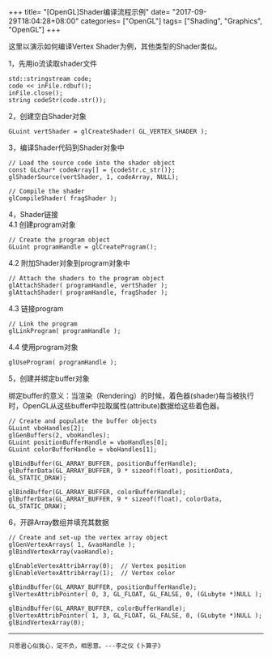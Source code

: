 +++
title= "[OpenGL]Shader编译流程示例"
date= "2017-09-29T18:04:28+08:00"
categories= ["OpenGL"]
tags= ["Shading", "Graphics", "OpenGL"]
+++

这里以演示如何编译Vertex Shader为例，其他类型的Shader类似。

1，先用io流读取shader文件

    std::stringstream code;
    code << inFile.rdbuf();
    inFile.close();
    string codeStr(code.str());

2，创建空白Shader对象

    GLuint vertShader = glCreateShader( GL_VERTEX_SHADER );

3，编译Shader代码到Shader对象中

    // Load the source code into the shader object
    const GLchar* codeArray[] = {codeStr.c_str()};
    glShaderSource(vertShader, 1, codeArray, NULL);

    // Compile the shader
    glCompileShader( fragShader );

4，Shader链接  
4.1 创建program对象

    // Create the program object
    GLuint programHandle = glCreateProgram();

4.2 附加Shader对象到program对象中

    // Attach the shaders to the program object
    glAttachShader( programHandle, vertShader );
    glAttachShader( programHandle, fragShader );

4.3 链接program

    // Link the program
    glLinkProgram( programHandle );

4.4 使用program对象

    glUseProgram( programHandle );


5，创建并绑定buffer对象

绑定buffer的意义：当渲染（Rendering）的时候，着色器(shader)每当被执行时，OpenGL从这些buffer中拉取属性(attribute)数据给这些着色器。

    // Create and populate the buffer objects
    GLuint vboHandles[2];
    glGenBuffers(2, vboHandles);
    GLuint positionBufferHandle = vboHandles[0];
    GLuint colorBufferHandle = vboHandles[1];

    glBindBuffer(GL_ARRAY_BUFFER, positionBufferHandle);
    glBufferData(GL_ARRAY_BUFFER, 9 * sizeof(float), positionData, GL_STATIC_DRAW);

    glBindBuffer(GL_ARRAY_BUFFER, colorBufferHandle);
    glBufferData(GL_ARRAY_BUFFER, 9 * sizeof(float), colorData, GL_STATIC_DRAW);

6，开辟Array数组并填充其数据

    // Create and set-up the vertex array object
    glGenVertexArrays( 1, &vaoHandle );
    glBindVertexArray(vaoHandle);

    glEnableVertexAttribArray(0);  // Vertex position
    glEnableVertexAttribArray(1);  // Vertex color

    glBindBuffer(GL_ARRAY_BUFFER, positionBufferHandle);
    glVertexAttribPointer( 0, 3, GL_FLOAT, GL_FALSE, 0, (GLubyte *)NULL );

    glBindBuffer(GL_ARRAY_BUFFER, colorBufferHandle);
    glVertexAttribPointer( 1, 3, GL_FLOAT, GL_FALSE, 0, (GLubyte *)NULL );
    glBindVertexArray(0);
        
***
`只愿君心似我心，定不负，相思意。---李之仪《卜算子》`